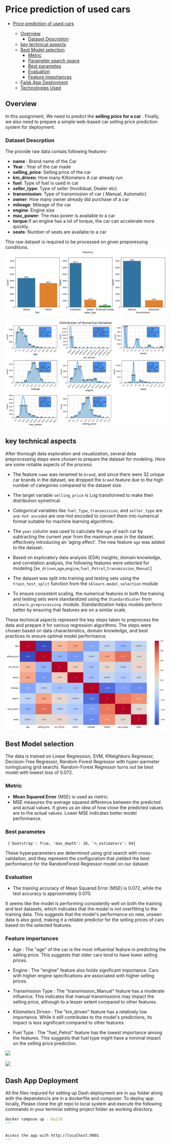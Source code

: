# Price prediction of used cars

- [Price prediction of used cars](#price-prediction-of-used-cars)
 
  - [Overview](#overview)
    - [Dataset Descrption](#dataset-descrption)
  - [key technical aspects](#key-technical-aspects)
  - [Best Model selection](#best-model-selection)
    - [Metric](#metric)
    - [Parameter search space](#parameter-search-space)
    - [Best parametes](#Best-parametes)
    - [Evaluation](#Evaluation) 
    - [Feature importances](#feature-importances)
  - [Falsk App Deployment](#falsk-app-deployment)
  - [Technologies Used](#technologies-used)


## Overview
In this assignment, We need to predict the **selling price for a car** . Finally, we also need to prepare a simple web-based car selling price prediction system for deployment.

### Dataset Descrption
The provide raw data contais following features- 

- **name** : Brand name of the Car
- **Year** : Year of the car made
- **selling_price**: Selling price of the car
- **km_driven**: How many Killometers A car already run
- **fuel**: Type of fuel is used in car
- **seller_type**: Type of seller (Invididual, Dealer etc)
- **transmission**: Type of transmission of car ( Manual, Automatic)
- **owner**: How many owner already did purchase of a car
- **mileage**: Mileage of the car
- **engine**: Engine size
- **max_power**: The max power is available to a car
- **torque**:if an engine has a lot of torque, the car can accelerate more quickly.
- **seats**: Number of seats are availabe to a car

This raw dataset is required to be processed on given preporessing conditions.
![](snapshots/Categorical_data_dis.png)

![](snapshots/numerical-data-dist.png)
##  key technical aspects 

After thorough data exploration and visualization, several data preprocessing steps were chosen to prepare the dataset for modeling. Here are some notable aspects of the process:

- The feature ```name``` was renamed to ```brand```, and since there were 32 unique car brands in the dataset, we dropped the ```brand``` feature due to the high number of categories compared to the dataset size.


- The target variable ```selling_price``` is Log transformed to make their distribution symetrical.

- Categorical variables like ```fuel_Type```, ```transmission```, and ```seller_type``` are ```one-hot encoded``` are one-hot encoded to convert them into numerical format suitable for machine learning algorithms.

- The ```year``` column was used to calculate the ```age``` of each car by subtracting the current year from the maximum year in the dataset, effectively introducing an 'aging effect'. The new feature ```age``` was added to the dataset.

- Based on exploratory data analysis (EDA) insights, domain knowledge, and correlation analysis, the following features were selected for modeling
[```km_driven```,```age```,``engine``,```fuel_Petrol```,```transmission_Manual```]
- The dataset was split into training and testing sets using the  ```train_test_split``` function from the ```sklearn.model_selection``` module

-  To ensure consistent scaling, the numerical features in both the training and testing sets were standardized using the ```StandardScaler``` from ```sklearn.preprocessing ```module. Standardization helps models perform better by ensuring that features are on a similar scale.

These technical aspects represent the key steps taken to preprocess the data and prepare it for various regression algorithms. The steps were chosen based on data characteristics, domain knowledge, and best practices to ensure optimal model performance.
![](snapshots/corelation-matrix.png)




## Best Model selection

The data is trained on Linear Regression, SVM, KNeighbors Regressor, Decision-Tree Regressor, Random-Forest Regressor with hyper-parmeter tuning(using grid search). Random-Forest Regressor turns out be best model with lowest loss of 0.072.

### Metric 

* **Mean Squared Error** (MSE) is used as metric.
* MSE measures the average squared difference between the predicted and actual values. It gives us an idea of how close the predicted values are to the actual values. Lower MSE indicates better model performance.

### Best parametes

``` {'bootstrap': True, 'max_depth': 10, 'n_estimators': 84}```

These hyperparameters are determined using grid search with cross-validation, and they represent the configuration that yielded the best performance for the RandomForest Regressor model on our dataset.

### Evaluation

- The training accuracy of Mean Squared Error (MSE) is 0.072, while the test accuracy is approximately 0.070. 

It seems like the model is performing consistently well on both the training and test datasets, which indicates that the model is not overfitting to the training data. This suggests that the model's performance on new, unseen data is also good, making it a reliable predictor for the selling prices of cars based on the selected features.

### Feature importances

- Age : The "age" of the car is the most influential feature in predicting the selling price. This suggests that older cars tend to have lower selling prices.

- Engine : The "engine" feature also holds significant importance. Cars with higher engine specifications are associated with higher selling prices.

- Transmission Type : The "transmission_Manual" feature has a moderate influence. This indicates that manual transmissions may impact the selling price, although to a lesser extent compared to other features.

- Kilometers Driven : The "km_driven" feature has a relatively low importance. While it still contributes to the model's predictions, its impact is less significant compared to other features.

- Fuel Type : The "fuel_Petrol" feature has the lowest importance among the features. This suggests that fuel type might have a minimal impact on the selling price prediction.

![](snapshots/feature_importances.png)

![](snapshots/feature_importances_sharp.png)



## Dash App Deployment 

All the files reqiured for setting up Dash deployment are in ```app``` folder along with the dependencis are in a dockerfile and composer. To deploy app locally, Please clone the git repo to local system and execute the following commands in your terminal setting project folder as working directory.

``````sh
docker compose up --build
```

Access the app with http://localhost:9001
```
